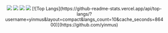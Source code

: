 <div align="center">
    <img src="https://rule34.xxx/counter/0.gif"/>
    <img src="https://rule34.xxx/counter/6.gif"/>
    <img src="https://rule34.xxx/counter/3.gif"/>
    <img src="https://rule34.xxx/counter/9.gif"/>
[![Top Langs](https://github-readme-stats.vercel.app/api/top-langs/?username=yinmus&layout=compact&langs_count=10&cache_seconds=86400)](https://github.com/yinmus)

</div>





